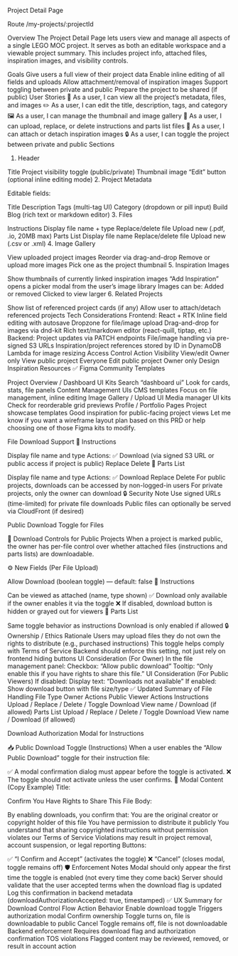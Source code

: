 Project Detail Page

Route
/my-projects/:projectId

Overview
The Project Detail Page lets users view and manage all aspects of a single LEGO MOC project. It serves as both an editable workspace and a viewable project summary. This includes project info, attached files, inspiration images, and visibility controls.

Goals
Give users a full view of their project data
Enable inline editing of all fields and uploads
Allow attachment/removal of inspiration images
Support toggling between private and public
Prepare the project to be shared (if public)
User Stories
🧱 As a user, I can view all the project’s metadata, files, and images
✏️ As a user, I can edit the title, description, tags, and category
🖼 As a user, I can manage the thumbnail and image gallery
📁 As a user, I can upload, replace, or delete instructions and parts list files
🔗 As a user, I can attach or detach inspiration images
🔒 As a user, I can toggle the project between private and public
Sections
1. Header

Title
Project visibility toggle (public/private)
Thumbnail image
“Edit” button (optional inline editing mode)
2. Project Metadata

Editable fields:

Title
Description
Tags (multi-tag UI)
Category (dropdown or pill input)
Build Blog (rich text or markdown editor)
3. Files

Instructions
Display file name + type
Replace/delete file
Upload new (.pdf, .io, 20MB max)
Parts List
Display file name
Replace/delete file
Upload new (.csv or .xml)
4. Image Gallery

View uploaded project images
Reorder via drag-and-drop
Remove or upload more images
Pick one as the project thumbnail
5. Inspiration Images

Show thumbnails of currently linked inspiration images
“Add Inspiration” opens a picker modal from the user’s image library
Images can be:
Added or removed
Clicked to view larger
6. Related Projects

Show list of referenced project cards (if any)
Allow user to attach/detach referenced projects
Tech Considerations
Frontend:
React + RTK
Inline field editing with autosave
Dropzone for file/image upload
Drag-and-drop for images via dnd-kit
Rich text/markdown editor (react-quill, tiptap, etc.)
Backend:
Project updates via PATCH endpoints
File/image handling via pre-signed S3 URLs
Inspiration/project references stored by ID in DynamoDB
Lambda for image resizing
Access Control
Action	Visibility
View/edit	Owner only
View public project	Everyone
Edit public project	Owner only
Design Inspiration Resources
✅ Figma Community Templates

Project Overview / Dashboard UI Kits
Search “dashboard ui”
Look for cards, stats, file panels
Content Management UIs
CMS templates
Focus on file management, inline editing
Image Gallery / Upload UI
Media manager UI kits
Check for reorderable grid previews
Profile / Portfolio Pages
Project showcase templates
Good inspiration for public-facing project views
Let me know if you want a wireframe layout plan based on this PRD or help choosing one of those Figma kits to modify.


File Download Support
📁 Instructions

Display file name and type
Actions:
✅ Download (via signed S3 URL or public access if project is public)
Replace
Delete
🧾 Parts List

Display file name and type
Actions:
✅ Download
Replace
Delete
For public projects, downloads can be accessed by non-logged-in users
For private projects, only the owner can download
🔒 Security Note
Use signed URLs (time-limited) for private file downloads
Public files can optionally be served via CloudFront (if desired)


Public Download Toggle for Files

🔐 Download Controls for Public Projects
When a project is marked public, the owner has per-file control over whether attached files (instructions and parts lists) are downloadable.

⚙️ New Fields (Per File Upload)

Allow Download (boolean toggle) — default: false
📁 Instructions

Can be viewed as attached (name, type shown)
✅ Download only available if the owner enables it via the toggle
❌ If disabled, download button is hidden or grayed out for viewers
🧾 Parts List

Same toggle behavior as instructions
Download is only enabled if allowed
🔒 Ownership / Ethics Rationale
Users may upload files they do not own the rights to distribute (e.g., purchased instructions)
This toggle helps comply with Terms of Service
Backend should enforce this setting, not just rely on frontend hiding buttons
UI Consideration (For Owner)
In the file management panel:
Checkbox: “Allow public download”
Tooltip: “Only enable this if you have rights to share this file.”
UI Consideration (For Public Viewers)
If disabled:
Display text: “Downloads not available”
If enabled:
Show download button with file size/type
✅ Updated Summary of File Handling
File Type	Owner Actions	Public Viewer Actions
Instructions	Upload / Replace / Delete / Toggle Download	View name / Download (if allowed)
Parts List	Upload / Replace / Delete / Toggle Download	View name / Download (if allowed)


Download Authorization Modal for Instructions

📥 Public Download Toggle (Instructions)
When a user enables the “Allow Public Download” toggle for their instruction file:

✅ A modal confirmation dialog must appear before the toggle is activated.
❌ The toggle should not activate unless the user confirms.
🧾 Modal Content (Copy Example)
Title:

Confirm You Have Rights to Share This File
Body:

By enabling downloads, you confirm that:
You are the original creator or copyright holder of this file
You have permission to distribute it publicly
You understand that sharing copyrighted instructions without permission violates our Terms of Service
Violations may result in project removal, account suspension, or legal reporting
Buttons:

✅ “I Confirm and Accept” (activates the toggle)
❌ “Cancel” (closes modal, toggle remains off)
🛡 Enforcement Notes
Modal should only appear the first time the toggle is enabled (not every time they come back)
Server should validate that the user accepted terms when the download flag is updated
Log this confirmation in backend metadata (downloadAuthorizationAccepted: true, timestamped)
✅ UX Summary for Download Control Flow
Action	Behavior
Enable download toggle	Triggers authorization modal
Confirm ownership	Toggle turns on, file is downloadable to public
Cancel	Toggle remains off, file is not downloadable
Backend enforcement	Requires download flag and authorization confirmation
TOS violations	Flagged content may be reviewed, removed, or result in account action
